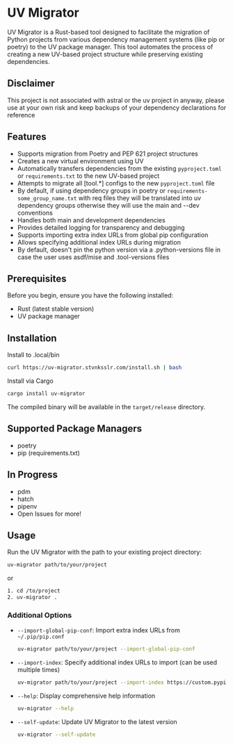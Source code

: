 # UV Migrator

UV Migrator is a Rust-based tool designed to facilitate the migration of Python projects from various dependency
management systems (like pip or poetry) to the UV package manager. This tool automates the process of creating a new
UV-based project structure while preserving existing dependencies.

## Disclaimer

This project is not associated with astral or the uv project in anyway, please use at your own risk and keep backups of
your dependency declarations for reference

## Features

- Supports migration from Poetry and PEP 621 project structures
- Creates a new virtual environment using UV
- Automatically transfers dependencies from the existing `pyproject.toml` or `requirements.txt` to the new UV-based
  project
- Attempts to migrate all [tool.*] configs to the new `pyproject.toml` file
- By default, if using dependency groups in poetry or `requirements-some_group_name.txt` with req files they will be
  translated into uv dependency groups otherwise they will use the main and --dev conventions
- Handles both main and development dependencies
- Provides detailed logging for transparency and debugging
- Supports importing extra index URLs from global pip configuration
- Allows specifying additional index URLs during migration
- By default, doesn't pin the python version via a .python-versions file in case the user uses asdf/mise and
  .tool-versions files

## Prerequisites

Before you begin, ensure you have the following installed:

- Rust (latest stable version)
- UV package manager

## Installation

Install to .local/bin

```sh
curl https://uv-migrator.stvnksslr.com/install.sh | bash
```

Install via Cargo

```sh
cargo install uv-migrator
```

The compiled binary will be available in the `target/release` directory.

## Supported Package Managers

- poetry
- pip (requirements.txt)

## In Progress

- pdm
- hatch
- pipenv
- Open Issues for more!

## Usage

Run the UV Migrator with the path to your existing project directory:

```sh
uv-migrator path/to/your/project
```

or

```sh
1. cd /to/project
2. uv-migrator .
```

### Additional Options

- `--import-global-pip-conf`: Import extra index URLs from `~/.pip/pip.conf`

  ```bash
  uv-migrator path/to/your/project --import-global-pip-conf
  ```

- `--import-index`: Specify additional index URLs to import (can be used multiple times)

  ```bash
  uv-migrator path/to/your/project --import-index https://custom.pypi.org/simple/
  ```

- `--help`: Display comprehensive help information

  ```bash
  uv-migrator --help
  ```

- `--self-update`: Update UV Migrator to the latest version

  ```bash
  uv-migrator --self-update
  ```
